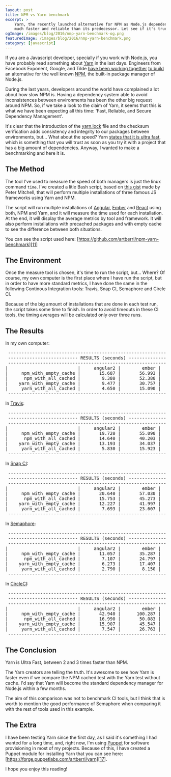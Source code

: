 ```yaml
---
layout: post
title: NPM vs Yarn benchmark
excerpt: >
    Yarn, the recently launched alternative for NPM as Node.js dependency manager, claims to be
    much faster and reliable than its predecessor. Let see if it's true.
ogImage: /images/blog/2016/nmp-yarn-benchmark-og.png
featuredImage: /images/blog/2016/nmp-yarn-benchmark.png
category: [javascript]
---
```


If you are a Javascript developer, specially if you work with Node.js, you have probably read something
about [Yarn][1] in the last days. Engineers from Facebook Exponent, Google, and Tilde [have been
working together][2] [to build][3] an alternative for the well known [NPM][4], the built-in package manager of
Node.js.

During the last years, developers around the world have complained a lot about how slow NPM is. Having a
dependency system able to avoid inconsistences between environments has been the other big request around
NPM. So, if we take a look to the claim of Yarn, it seems that this is what we have been expecting all this
time: 'Fast, Reliable, and Secure Dependency Management'.

It's clear that the introduction of the [yarn.lock][5] file and the checksum verification adds consistency and
integrity to our packages between environments, but... What about the speed? Yarn [states that it is ultra fast][6],
which is something that you will trust as soon as you try it with a project that has a big amount of dependencies.
Anyway, I wanted to make a benchmarking and here it is.

## The Method

The tool I've used to measure the speed of both managers is just the linux command `time`. I've created a litle Bash
script, based on [this gist][7] made by Peter Mitchell, that will perform multiple installations of three famous JS
frameworks using Yarn and NPM.

The script will run multiple installations of [Angular][8], [Ember][9] and [React][10] using both, NPM and Yarn, and it
will measure the time used for each installation. At the end, it will display the average metrics by tool and framework.
It will also perform installations with precached packages and with empty cache to see the difference between both
situations.

You can see the script used here:
[https://github.com/artberri/npm-yarn-benchmark][11]

## The Environment

Once the measure tool is chosen, it's time to run the script, but... Where? Of course, my own computer is the first place
where I have run the script, but in order to have more standard metrics, I have done the same in the following Continous
Integration tools: Travis, Snap CI, Semaphore and Circle CI.

Because of the big amount of installations that are done in each test run, the script takes some time to finish. In order
to avoid timeouts in these CI tools, the timing averages will be calculated only over three runs.

## The Results

In my own computer:

<pre class="pre">
 -----------------------------------------------------------------------
 -------------------------- RESULTS (seconds) --------------------------
 -----------------------------------------------------------------------
|                          |     angular2 |        ember |        react |
|     npm_with_empty_cache |       15.687 |       56.993 |       93.650 |
|      npm_with_all_cached |        9.380 |       52.380 |       81.213 |
|    yarn_with_empty_cache |        9.477 |       30.757 |       37.497 |
|     yarn_with_all_cached |        4.650 |       15.090 |       17.730 |
 -----------------------------------------------------------------------
</pre>

In [Travis][12]:

<pre class="pre">
 -----------------------------------------------------------------------
 -------------------------- RESULTS (seconds) --------------------------
 -----------------------------------------------------------------------
|                          |     angular2 |        ember |        react |
|     npm_with_empty_cache |       19.720 |       55.090 |       76.233 |
|      npm_with_all_cached |       14.640 |       40.203 |       56.467 |
|    yarn_with_empty_cache |       13.193 |       34.037 |       43.663 |
|     yarn_with_all_cached |        5.830 |       15.923 |       40.420 |
 -----------------------------------------------------------------------
</pre>

In [Snap CI][13]:

<pre class="pre">
 -----------------------------------------------------------------------
 -------------------------- RESULTS (seconds) --------------------------
 -----------------------------------------------------------------------
|                          |     angular2 |        ember |        react |
|     npm_with_empty_cache |       20.640 |       57.030 |      120.470 |
|      npm_with_all_cached |       15.753 |       45.273 |       62.597 |
|    yarn_with_empty_cache |       12.227 |       41.997 |       51.863 |
|     yarn_with_all_cached |        7.693 |       23.607 |       24.490 |
 -----------------------------------------------------------------------
</pre>

In [Semaphore][14]:

<pre class="pre">
 -----------------------------------------------------------------------
 -------------------------- RESULTS (seconds) --------------------------
 -----------------------------------------------------------------------
|                          |     angular2 |        ember |        react |
|     npm_with_empty_cache |       11.057 |       35.287 |       54.203 |
|      npm_with_all_cached |        7.107 |       24.797 |       31.300 |
|    yarn_with_empty_cache |        6.273 |       17.407 |       22.777 |
|     yarn_with_all_cached |        2.790 |        8.150 |        9.380 |
 -----------------------------------------------------------------------
</pre>

In [CircleCI][15]:

<pre class="pre">
 -----------------------------------------------------------------------
 -------------------------- RESULTS (seconds) --------------------------
 -----------------------------------------------------------------------
|                          |     angular2 |        ember |        react |
|     npm_with_empty_cache |       42.940 |      100.287 |      163.550 |
|      npm_with_all_cached |       16.990 |       50.083 |       67.000 |
|    yarn_with_empty_cache |       15.907 |       45.547 |       58.113 |
|     yarn_with_all_cached |        7.547 |       26.763 |       27.130 |
 -----------------------------------------------------------------------
</pre>

## The Conclusion

Yarn is Ultra Fast, between 2 and 3 times faster than NPM.

The Yarn creators are telling the truth. It's awesome to see how Yarn is faster even if we compare the NPM cached test with
the Yarn test without cache. I'd say that Yarn will become the standard dependency manager for Node.js within a few months.

The aim of this comparison was not to benchmark CI tools, but I think that is worth to mention the good performance of
Semaphore when comparing it with the rest of tools used in this example.

## The Extra

I have been testing Yarn since the first day, as I said it's something I had wanted for a long time, and, right now, I'm using
[Puppet][16] for software provisioning in most of my projects. Because of this, I have created a Puppet module for installing
Yarn that you can see here: [https://forge.puppetlabs.com/artberri/yarn][17].

I hope you enjoy this reading!

[1]: https://yarnpkg.com/
[2]: https://code.facebook.com/posts/1840075619545360
[3]: http://yehudakatz.com/2016/10/11/im-excited-to-work-on-yarn-the-new-js-package-manager-2/
[4]: https://www.npmjs.com/
[5]: https://yarnpkg.com/en/docs/yarn-lock
[6]: https://yarnpkg.com/en/compare
[7]: https://gist.github.com/peterjmit/3864743
[8]: https://angular.io/
[9]: http://emberjs.com/
[10]: https://facebook.github.io/react/
[11]: https://github.com/artberri/npm-yarn-benchmark
[12]: https://travis-ci.org/artberri/npm-yarn-benchmark
[13]: https://snap-ci.com/artberri/npm-yarn-benchmark/
[14]: https://semaphoreci.com/artberri/npm-yarn-benchmark/
[15]: https://circleci.com/gh/artberri/npm-yarn-benchmark
[16]: https://puppet.com/
[17]: https://forge.puppetlabs.com/artberri/yarn
